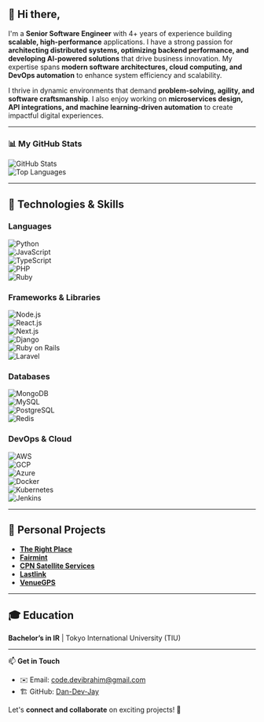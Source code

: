 ## 👋 Hi there,

I'm a **Senior Software Engineer** with 4+ years of experience building **scalable, high-performance** applications. I have a strong passion for **architecting distributed systems, optimizing backend performance, and developing AI-powered solutions** that drive business innovation. My expertise spans **modern software architectures, cloud computing, and DevOps automation** to enhance system efficiency and scalability.

I thrive in dynamic environments that demand **problem-solving, agility, and software craftsmanship**. I also enjoy working on **microservices design, API integrations, and machine learning-driven automation** to create impactful digital experiences.

---

### 📊 My GitHub Stats  

![GitHub Stats](https://github-readme-stats.vercel.app/api?username=Dan-Dev-Jay&show_icons=true&theme=radical)  
![Top Languages](https://github-readme-stats.vercel.app/api/top-langs/?username=Dan-Dev-Jay&layout=compact&theme=radical)

---

## 🚀 Technologies & Skills  

### **Languages**  
![Python](https://img.shields.io/badge/-Python-3776AB?style=flat&logo=python&logoColor=white)  
![JavaScript](https://img.shields.io/badge/-JavaScript-F7DF1E?style=flat&logo=javascript&logoColor=black)  
![TypeScript](https://img.shields.io/badge/-TypeScript-007ACC?style=flat&logo=typescript&logoColor=white)  
![PHP](https://img.shields.io/badge/-PHP-777BB4?style=flat&logo=php&logoColor=white)  
![Ruby](https://img.shields.io/badge/-Ruby-CC342D?style=flat&logo=ruby&logoColor=white)  

### **Frameworks & Libraries**  
![Node.js](https://img.shields.io/badge/-Node.js-339933?style=flat&logo=node.js&logoColor=white)  
![React.js](https://img.shields.io/badge/-React.js-61DAFB?style=flat&logo=react&logoColor=black)  
![Next.js](https://img.shields.io/badge/-Next.js-000000?style=flat&logo=next.js&logoColor=white)  
![Django](https://img.shields.io/badge/-Django-092E20?style=flat&logo=django&logoColor=white)  
![Ruby on Rails](https://img.shields.io/badge/-Ruby_on_Rails-CC0000?style=flat&logo=ruby-on-rails&logoColor=white)  
![Laravel](https://img.shields.io/badge/-Laravel-FF2D20?style=flat&logo=laravel&logoColor=white)  

### **Databases**  
![MongoDB](https://img.shields.io/badge/-MongoDB-47A248?style=flat&logo=mongodb&logoColor=white)  
![MySQL](https://img.shields.io/badge/-MySQL-4479A1?style=flat&logo=mysql&logoColor=white)  
![PostgreSQL](https://img.shields.io/badge/-PostgreSQL-336791?style=flat&logo=postgresql&logoColor=white)  
![Redis](https://img.shields.io/badge/-Redis-DC382D?style=flat&logo=redis&logoColor=white)  

### **DevOps & Cloud**  
![AWS](https://img.shields.io/badge/-AWS-232F3E?style=flat&logo=amazon-aws&logoColor=white)  
![GCP](https://img.shields.io/badge/-GCP-4285F4?style=flat&logo=google-cloud&logoColor=white)  
![Azure](https://img.shields.io/badge/-Azure-0078D4?style=flat&logo=microsoft-azure&logoColor=white)  
![Docker](https://img.shields.io/badge/-Docker-2496ED?style=flat&logo=docker&logoColor=white)  
![Kubernetes](https://img.shields.io/badge/-Kubernetes-326CE5?style=flat&logo=kubernetes&logoColor=white)  
![Jenkins](https://img.shields.io/badge/-Jenkins-D24939?style=flat&logo=jenkins&logoColor=white)  

---

## 📌 Personal Projects  

- **[The Right Place](https://www.therightplace.com/)**
- **[Fairmint](https://www.fairmint.com/)**
- **[CPN Satellite Services](https://www.cpn.de/en/)**
- **[Lastlink](https://www.lastlink.us/)** 
- **[VenueGPS](https://venuegps.com/)**

---

## 🎓 Education  

**Bachelor’s in IR** | Tokyo International University (TIU)  

---

📫 **Get in Touch**  
- ✉️ Email: [code.devibrahim@gmail.com](mailto:code.devibrahim@gmail.com)   
- 🏗 GitHub: [Dan-Dev-Jay](https://github.com/Dan-Dev-Jay)  

Let's **connect and collaborate** on exciting projects! 🚀
